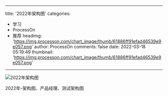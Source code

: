 
---
title: '2022年架构图'
categories: 
 - 学习
 - ProcessOn
 - 推荐
headimg: 'https://img.processon.com/chart_image/thumb/61886ff91efad46539e9e057.png'
author: ProcessOn
comments: false
date: 2022-03-18 05:19:49
thumbnail: 'https://img.processon.com/chart_image/thumb/61886ff91efad46539e9e057.png'
---

<div>   
<img class="thumb" alt="2022年架构图" src="https://img.processon.com/chart_image/thumb/61886ff91efad46539e9e057.png" referrerpolicy="no-referrer">
<p>2022年-架构图、产品经理、测试架构图</p>  
</div>
            